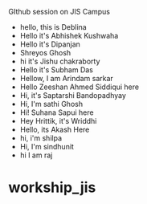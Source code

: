 GIthub session on JIS Campus
- hello, this is Deblina
- Hello it's Abhishek Kushwaha 
- Hello it's Dipanjan
- Shreyos Ghosh
- hi it's Jishu chakraborty
- Hello it's Subham Das
- Hellow, I am Arindam sarkar
- Hello Zeeshan Ahmed Siddiqui here
- Hi, it's Saptarshi Bandopadhyay
- Hi, I'm sathi Ghosh
- Hi! Suhana Sapui here
- Hey Hrittik, it's Wriddhi
- Hello, its Akash Here 
- hi, i'm shilpa
- Hi, I'm sindhunit
- hi I am raj

# workship_jis
